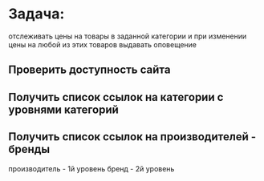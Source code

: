# Задача: 
отслеживать цены на товары в заданной категории и 
при изменении цены на любой из этих товаров выдавать оповещение

## Проверить доступность сайта

## Получить список ссылок на категории с уровнями категорий

## Получить список ссылок на производителей - бренды
производитель - 1й уровень
бренд - 2й уровень

## 
